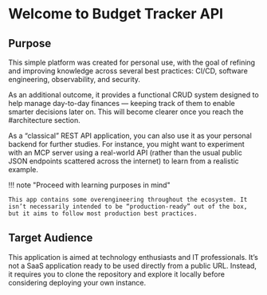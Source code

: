 # Welcome to Budget Tracker API

## Purpose

This simple platform was created for personal use, with the goal of refining and improving knowledge across several best practices: CI/CD, software engineering, observability, and security.

As an additional outcome, it provides a functional CRUD system designed to help manage day-to-day finances — keeping track of them to enable smarter decisions later on. This will become clearer once you reach the #architecture section.

As a “classical” REST API application, you can also use it as your personal backend for further studies. For instance, you might want to experiment with an MCP server using a real-world API (rather than the usual public JSON endpoints scattered across the internet) to learn from a realistic example.

!!! note "Proceed with learning purposes in mind"

    This app contains some overengineering throughout the ecosystem. It isn’t necessarily intended to be “production-ready” out of the box, but it aims to follow most production best practices.

## Target Audience

This application is aimed at technology enthusiasts and IT professionals. It’s not a SaaS application ready to be used directly from a public URL. Instead, it requires you to clone the repository and explore it locally before considering deploying your own instance.

<script src="https://giscus.app/client.js"
        data-repo="vsantos/budget-tracker-api-v2-discussions"
        data-repo-id="R_kgDOQApX1g"
        data-category="General"
        data-category-id="DIC_kwDOQApX1s4CwhAe"
        data-mapping="pathname"
        data-strict="0"
        data-reactions-enabled="1"
        data-emit-metadata="0"
        data-input-position="top"
        data-theme="preferred_color_scheme"
        data-lang="en"
        crossorigin="anonymous"
        async>
</script>